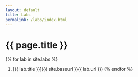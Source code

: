 ```yaml
---
layout: default
title: Labs
permalink: /labs/index.html
---
```


# {{ page.title }}

{% for lab in site.labs %}
  1. [{{ lab.title }}]({{ site.baseurl }}{{ lab.url }})
{% endfor %}
